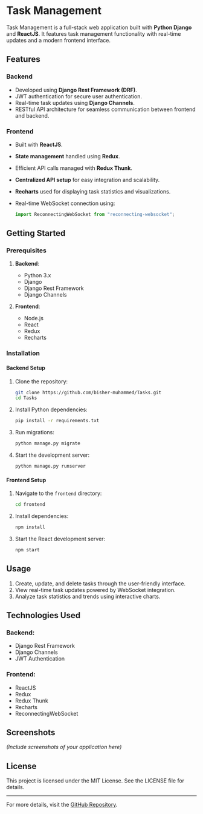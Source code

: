 # Task Management

Task Management is a full-stack web application built with **Python Django** and **ReactJS**. It features task management functionality with real-time updates and a modern frontend interface.

## Features

### Backend
- Developed using **Django Rest Framework (DRF)**.
- JWT authentication for secure user authentication.
- Real-time task updates using **Django Channels**.
- RESTful API architecture for seamless communication between frontend and backend.

### Frontend
- Built with **ReactJS**.
- **State management** handled using **Redux**.
- Efficient API calls managed with **Redux Thunk**.
- **Centralized API setup** for easy integration and scalability.
- **Recharts** used for displaying task statistics and visualizations.
- Real-time WebSocket connection using:

  ```javascript
  import ReconnectingWebSocket from "reconnecting-websocket";
  ```

## Getting Started

### Prerequisites

1. **Backend**:
   - Python 3.x
   - Django
   - Django Rest Framework
   - Django Channels

2. **Frontend**:
   - Node.js
   - React
   - Redux
   - Recharts

### Installation

#### Backend Setup
1. Clone the repository:
   ```bash
   git clone https://github.com/bisher-muhammed/Tasks.git
   cd Tasks
   ```

2. Install Python dependencies:
   ```bash
   pip install -r requirements.txt
   ```

3. Run migrations:
   ```bash
   python manage.py migrate
   ```

4. Start the development server:
   ```bash
   python manage.py runserver
   ```

#### Frontend Setup
1. Navigate to the `frontend` directory:
   ```bash
   cd frontend
   ```

2. Install dependencies:
   ```bash
   npm install
   ```

3. Start the React development server:
   ```bash
   npm start
   ```

## Usage

1. Create, update, and delete tasks through the user-friendly interface.
2. View real-time task updates powered by WebSocket integration.
3. Analyze task statistics and trends using interactive charts.

## Technologies Used

### Backend:
- Django Rest Framework
- Django Channels
- JWT Authentication

### Frontend:
- ReactJS
- Redux
- Redux Thunk
- Recharts
- ReconnectingWebSocket

## Screenshots
*(Include screenshots of your application here)*

## License

This project is licensed under the MIT License. See the LICENSE file for details.

---

For more details, visit the [GitHub Repository](https://github.com/bisher-muhammed/Tasks.git).

